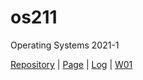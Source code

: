 # os211
Operating Systems 2021-1

[Repository](https://github.com/tarameccaluna/os211) | [Page](https://tarameccaluna.github.io/os211/) | [Log](https://github.com/tarameccaluna/os211/blob/master/TXT/mylog.txt) | [W01](https://github.com/tarameccaluna/os211/blob/master/w01.md)